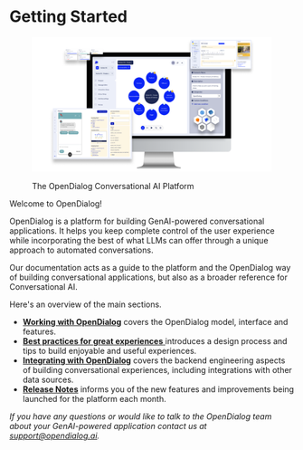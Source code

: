 # Getting Started

<figure><img src=".gitbook/assets/still.png" alt="The Open dialog conversation engine displaying features available to build robust conversations"><figcaption><p>The OpenDialog Conversational AI Platform</p></figcaption></figure>

Welcome to OpenDialog!

OpenDialog is a platform for building GenAI-powered conversational applications. It helps you keep complete control of the user experience while incorporating the best of what LLMs can offer through a unique approach to automated conversations.

Our documentation acts as a guide to the platform and the OpenDialog way of building conversational applications, but also as a broader reference for Conversational AI.

Here's an overview of the main sections.

* [**Working with OpenDialog**](broken-reference) covers the OpenDialog model, interface and features.
* [**Best practices for great experiences** ](broken-reference)introduces a design process and tips to build enjoyable and useful experiences.
* [**Integrating with OpenDialog**](broken-reference) covers the backend engineering aspects of building conversational experiences, including integrations with other data sources.
* [**Release Notes**](release-notes/release-notes.md) informs you of the new features and improvements being launched for the platform each month.

_If you have any questions or would like to talk to the OpenDialog team about your GenAI-powered application contact us at support@opendialog.ai._
